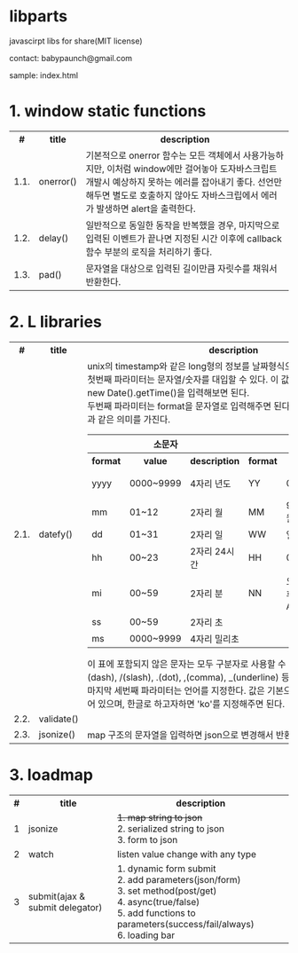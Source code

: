 # libparts
<p>javascirpt libs for share(MIT license)</p>
<p>contact: babypaunch@gmail.com</p>
<p>sample: index.html</p>

# 1. window static functions
<table>
	<tr>
		<th>#</th>
		<th>title</th>
		<th>description</th>
	</tr>
	<tr>
		<td>1.1.</td>
		<td>onerror()</td>
		<td>기본적으로 onerror 함수는 모든 객체에서 사용가능하지만, 이처럼 window에만 걸어놓아 도자바스크립트 개발시  예상하지 못하는 에러를 잡아내기 좋다. 선언만 해두면 별도로 호출하지 않아도 자바스크립에서 에러가 발생하면 alert을 출력한다.</td>
	</tr>
	<tr>
		<td>1.2.</td>
		<td>delay()</td>
		<td>일반적으로 동일한 동작을 반복했을 경우, 마지막으로 입력된 이벤트가 끝나면 지정된 시간 이후에 callback 함수 부분의 로직을 처리하기 좋다.</td>
	</tr>
	<tr>
		<td>1.3.</td>
		<td>pad()</td>
		<td>문자열을 대상으로 입력된 길이만큼 자릿수를 채워서 반환한다.</td>
	</tr>
</table>

# 2. L libraries
<table>
	<tr>
		<th>#</th>
		<th>title</th>
		<th>description</th>
	</tr>
	<tr>
		<td>2.1.</td>
		<td>datefy()</td>
		<td>
			unix의 timestamp와 같은 long형의 정보를 날짜형식으로 변경해서 보여준다.<br/>
			첫번째 파라미터는 문자열/숫자를 대입할 수 있다. 이 값을 대입해보기위해서는 new Date().getTime()을 입력해보면 된다.<br/>
			두번째 파라미터는 format을 문자열로 입력해주면 된다. 특히 각 문자열을 다음과 같은 의미를 가진다.<br/>
			<table>
				<tr>
					<th colspan="3">소문자</th>
					<th colspan="3">대문자</th>
				</tr>
				<tr>
					<th>format</th>
					<th>value</th>
					<th>description</th>
					<th>format</th>
					<th>value</th>
					<th>description</th>
				</tr>
				<tr>
					<td>yyyy</td>
					<td>0000~9999</td>
					<td>4자리 년도</td>
					<td>YY</td>
					<td>00~99</td>
					<td>뒤 2자리 년도</td>
				</tr>
				<tr>
					<td>mm</td>
					<td>01~12</td>
					<td>2자리 월</td>
					<td>MM</td>
					<td>9월/Sep</td>
					<td>언어별 월</td>
				</tr>
				<tr>
					<td>dd</td>
					<td>01~31</td>
					<td>2자리 일</td>
					<td>WW</td>
					<td>일/Sun</td>
					<td>언어별 요일</td>
				</tr>
				<tr>
					<td>hh</td>
					<td>00~23</td>
					<td>2자리 24시간</td>
					<td>HH</td>
					<td>00~12</td>
					<td>2자리 12시간</td>
				</tr>
				<tr>
					<td>mi</td>
					<td>00~59</td>
					<td>2자리 분</td>
					<td>NN</td>
					<td>오전/오후, AM/PM</td>
					<td>언어별 오전오후</td>
				</tr>
				<tr>
					<td>ss</td>
					<td>00~59</td>
					<td>2자리 초</td>
				</tr>
				<tr>
					<td>ms</td>
					<td>0000~9999</td>
					<td>4자리 밀리초</td>
				</tr>
			</table>
			이 표에 포함되지 않은 문자는 모두 구분자로 사용할 수 있다. 일반적으로 -(dash), /(slash), .(dot), ,(comma), _(underline) 등이 있겠다.<br/>
			마지막 세번째 파라미터는 언어를 지정한다. 값은 기본으로 영어(en)으로 지정되어 있으며, 한글로 하고자하면 'ko'를 지정해주면 된다.
		</td>
	</tr>
	<tr>
		<td>2.2.</td>
		<td>validate()</td>
		<td></td>
	</tr>
	<tr>
		<td>2.3.</td>
		<td>jsonize()</td>
		<td>map 구조의 문자열을 입력하면 json으로 변경해서 반환한다.</td>
	</tr>
</table>

# 3. loadmap
<table>
	<tr>
		<th>#</th>
		<th>title</th>
		<th>description</th>
	</tr>
	<tr>
		<td>1</td>
		<td>jsonize</td>
		<td>
		<del>1. map string to json</del><br/>
		2. serialized string to json<br/>
		3. form to json
		</td>
	</tr>
	<tr>
		<td>2</td>
		<td>watch</td>
		<td>listen value change with any type</td>
	</tr>
	<tr>
		<td>3</td>
		<td>submit(ajax & submit delegator)</td>
		<td>
		1. dynamic form submit<br/>
		2. add parameters(json/form)<br/>
		3. set method(post/get)<br/>
		4. async(true/false)<br/>
		5. add functions to parameters(success/fail/always)<br/>
		6. loading bar
		</td>
	</tr>
</table>
